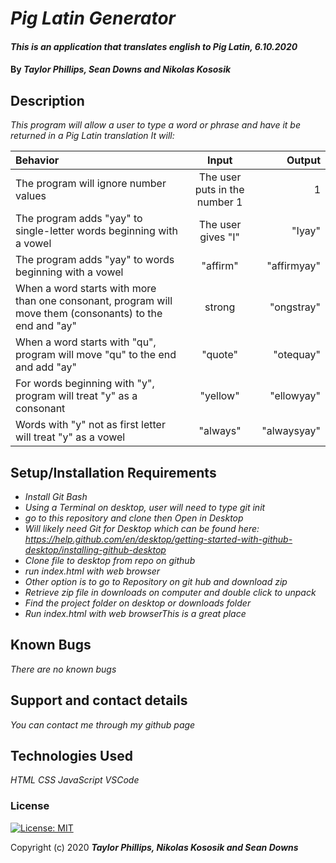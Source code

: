 # _Pig Latin Generator_

#### _This is an application that translates english to Pig Latin, 6.10.2020_

#### By _**Taylor Phillips, Sean Downs and Nikolas Kososik**_

## Description

_This program will allow a user to type a word or phrase and have it be returned in a Pig Latin translation It will:_

| Behavior | Input | Output |
| :--- | :----: | ---: |
| The program will ignore number values | The user puts in the number 1 | 1 |
| The program adds "yay" to single-letter words beginning with a vowel  | The user gives "I"  | "Iyay" |
| The program adds "yay" to words beginning with a vowel  | "affirm"  | "affirmyay" |
| When a word starts with more than one consonant, program will move them (consonants) to the end and "ay"  | strong  | "ongstray"  |
| When a word starts with "qu", program will move "qu" to the end and add "ay"  | "quote" | "otequay" |
| For words beginning with "y",  program will treat "y" as a consonant  | "yellow"  | "ellowyay"  |
| Words with "y" not as first letter will treat "y" as a vowel  | "always"  | "alwaysyay" |


## Setup/Installation Requirements

* _Install Git Bash_
* _Using a Terminal on desktop, user will need to type git init_
* _go to this repository and clone then Open in Desktop_
* _Will likely need Git for Desktop which can be found here: https://help.github.com/en/desktop/getting-started-with-github-desktop/installing-github-desktop_
* _Clone file to desktop from repo on github_
* _run index.html with web browser_
* _Other option is to go to Repository on git hub and download zip_
* _Retrieve zip file in downloads on computer and double click to unpack_
* _Find the project folder on desktop or downloads folder_
* _Run index.html with web browserThis is a great place_

## Known Bugs

_There are no known bugs_

## Support and contact details

_You can contact me through my github page_

## Technologies Used

_HTML_
_CSS_
_JavaScript_
_VSCode_

### License

[![License: MIT](https://img.shields.io/badge/License-MIT-yellow.svg)](https://opensource.org/licenses/MIT)

Copyright (c) 2020 **_Taylor Phillips, Nikolas Kososik and Sean Downs_**
